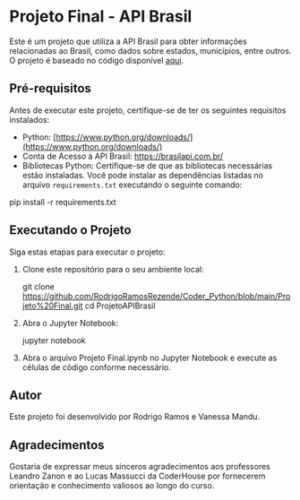 # Projeto Final - API Brasil

Este é um projeto que utiliza a API Brasil para obter informações relacionadas ao Brasil, como dados sobre estados, municípios, entre outros. O projeto é baseado no código disponível [aqui](https://github.com/RodrigoRamosRezende/Coder_Python/blob/main/Projeto%20Final.ipynb).

## Pré-requisitos

Antes de executar este projeto, certifique-se de ter os seguintes requisitos instalados:

- Python: [https://www.python.org/downloads/](https://www.python.org/downloads/)
- Conta de Acesso à API Brasil: https://brasilapi.com.br/
- Bibliotecas Python: Certifique-se de que as bibliotecas necessárias estão instaladas. Você pode instalar as dependências listadas no arquivo `requirements.txt` executando o seguinte comando:

pip install -r requirements.txt


## Executando o Projeto

Siga estas etapas para executar o projeto:

1. Clone este repositório para o seu ambiente local:

	git clone https://github.com/RodrigoRamosRezende/Coder_Python/blob/main/Projeto%20Final.git
	cd ProjetoAPIBrasil

2. Abra o Jupyter Notebook:
	
	jupyter notebook

3. Abra o arquivo Projeto Final.ipynb no Jupyter Notebook e execute as células de código conforme necessário.

## Autor
Este projeto foi desenvolvido por Rodrigo Ramos e Vanessa Mandu.

## Agradecimentos
Gostaria de expressar meus sinceros agradecimentos aos professores Leandro Zanon e ao Lucas Massucci da CoderHouse por fornecerem orientação e conhecimento valiosos ao longo do curso.